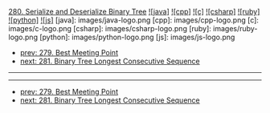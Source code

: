 [280. Serialize and Deserialize Binary Tree](https://leetcode.com/problems/serialize-and-deserialize-binary-tree/)
[![java]](https://github.com/leetcode-study-group/leetcode-java-solutions/blob/master/280-serialize-and-deserialize-binary-tree.md)
[![cpp]](https://github.com/leetcode-study-group/leetcode-cpp-solutions/blob/master/280-serialize-and-deserialize-binary-tree.md)
[![c]](https://github.com/leetcode-study-group/leetcode-c-solutions/blob/master/280-serialize-and-deserialize-binary-tree.md)
[![csharp]](https://github.com/leetcode-study-group/leetcode-csharp-solutions/blob/master/280-serialize-and-deserialize-binary-tree.md)
[![ruby]](https://github.com/leetcode-study-group/leetcode-ruby-solutions/blob/master/280-serialize-and-deserialize-binary-tree.md)
[![python]](https://github.com/leetcode-study-group/leetcode-python-solutions/blob/master/280-serialize-and-deserialize-binary-tree.md)
[![js]](https://github.com/leetcode-study-group/leetcode-js-solutions/blob/master/280-serialize-and-deserialize-binary-tree.md)
[java]: images/java-logo.png
[cpp]: images/cpp-logo.png
[c]: images/c-logo.png
[csharp]: images/csharp-logo.png
[ruby]: images/ruby-logo.png
[python]: images/python-logo.png
[js]: images/js-logo.png

- [prev: 279. Best Meeting Point](279-best-meeting-point.md)
- [next: 281. Binary Tree Longest Consecutive Sequence](281-binary-tree-longest-consecutive-sequence.md)

---


---

- [prev: 279. Best Meeting Point](279-best-meeting-point.md)
- [next: 281. Binary Tree Longest Consecutive Sequence](281-binary-tree-longest-consecutive-sequence.md)
